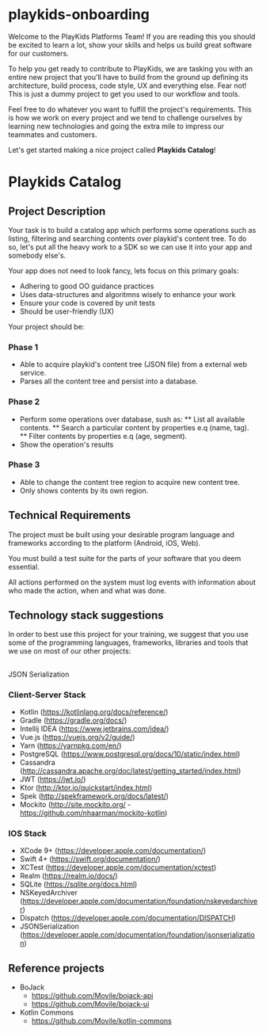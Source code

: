 # playkids-onboarding

Welcome to the PlayKids Platforms Team! If you are reading this you should be excited to learn a lot, show your skills and helps us build great software for our customers.

To help you get ready to contribute to PlayKids, we are tasking you with an entire new project that you'll have to build from the ground up defining its architecture, build process, code style, UX and everything else. Fear not! This is just a dummy project to get you used to our workflow and tools.

Feel free to do whatever you want to fulfill the project's requirements. This is how we work on every project and we tend to challenge ourselves by learning new technologies and going the extra mile to impress our teammates and customers.

Let's get started making a nice project called **Playkids Catalog**!

# Playkids Catalog

## Project Description
Your task is to build a catalog app which performs some operations such as listing, filtering and searching contents over playkid's content tree. To do so, let's put all the heavy work to a SDK so we can use it into your app and somebody else's.

Your app does not need to look fancy, lets focus on this primary goals:

* Adhering to good OO guidance practices
* Uses data-structures and algoritmns wisely to enhance your work
* Ensure your code is covered by unit tests
* Should be user-friendly (UX)

Your project should be:

### Phase 1
* Able to acquire playkid's content tree (JSON file) from a external web service.
* Parses all the content tree and persist into a database.

### Phase 2
* Perform some operations over database, sush as:
** List all available contents.
** Search a particular content by properties e.q (name, tag).
** Filter contents by properties e.q (age, segment).
* Show the operation's results

### Phase 3
* Able to change the content tree region to acquire new content tree.
* Only shows contents by its own region.

## Technical Requirements
 The project must be built using your desirable program language and frameworks according to the platform (Android, iOS, Web). 

 You must build a test suite for the parts of your software that you deem essential.

 All actions performed on the system must log events with information about who made the action, when and what was done.

 ## Technology stack suggestions
In order to best use this project for your training, we suggest that you use some of the programming languages, frameworks, libraries and tools that we use on most of our other projects:

## 
JSON Serialization

### Client-Server Stack
 - Kotlin (https://kotlinlang.org/docs/reference/)
 - Gradle (https://gradle.org/docs/)
 - Intellij IDEA (https://www.jetbrains.com/idea/)
 - Vue.js (https://vuejs.org/v2/guide/)
 - Yarn (https://yarnpkg.com/en/)
 - PostgreSQL (https://www.postgresql.org/docs/10/static/index.html)
 - Cassandra (http://cassandra.apache.org/doc/latest/getting_started/index.html)
 - JWT (https://jwt.io/)
 - Ktor (http://ktor.io/quickstart/index.html)
 - Spek (http://spekframework.org/docs/latest/)
 - Mockito (http://site.mockito.org/ - https://github.com/nhaarman/mockito-kotlin)

### IOS Stack
 - XCode 9+ (https://developer.apple.com/documentation/)
 - Swift 4+ (https://swift.org/documentation/)
 - XCTest (https://developer.apple.com/documentation/xctest)
 - Realm (https://realm.io/docs/)
 - SQLite (https://sqlite.org/docs.html)
 - NSKeyedArchiver (https://developer.apple.com/documentation/foundation/nskeyedarchiver)
 - Dispatch (https://developer.apple.com/documentation/DISPATCH)
 - JSONSerialization (https://developer.apple.com/documentation/foundation/jsonserialization)

 ## Reference projects
- BoJack
  - https://github.com/Movile/bojack-api
  - https://github.com/Movile/bojack-ui
- Kotlin Commons
  - https://github.com/Movile/kotlin-commons


### 
